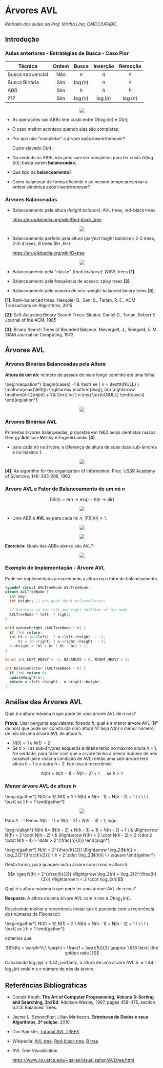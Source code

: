 # Árvores AVL
*Retirado dos slides da Prof. Mirtha Lina, CMCC/UFABC.*

## Introdução

### Aulas anteriores - Estratégias de Busca - Caso Pior

| Técnica          | Ordem | Busca     | Inserção  | Remoção   |
| ---------------- | :---: | :-------: | :-------: | :-------: |
| Busca sequencial | Não   | $n$       | $n$       | $n$       |
| Busca Binária    | Sim   | $\log(n)$ | $n$       | $n$       |
| ABB              | Sim   | $h$       | $h$       | $h$       |
| ???              | Sim   | $\log(n)$ | $\log(n)$ | $\log(n)$ |

<p align="center">
  <img src="img/img1.png">
</p>

- As operações nas ABBs tem custo entre $O(\log(n))$ e $O(n)$;
- O caso melhor acontece quando elas são completas;
- Por que não "completar" a árvore após inserir/remover?

  Custo elevado $O(n)$.
- Na verdade as ABBs não precisam ser completas para ter custo $O(\log(n))$;
basta serem **balanceadas**;
- Que tipo de **balanceamento**?
- Como balancear de forma eficiente e ao mesmo tempo preservar a ordem
simétrica após inserir/remover?

### Árvores Balanceadas

- Balanceamento pela altura (*height balance*): AVL trees, red-black trees.

  https://en.wikipedia.org/wiki/Red-black_tree

<p align="center">
  <img src="img/img2.png">
</p>

- Balanceamento perfeito pela altura (*perfect height balance*):
2-3 trees, 2-3-4 trees, B trees (B+, B*).

  https://en.wikipedia.org/wiki/B+tree

<p align="center">
  <img src="img/img3.png">
</p>

- Balanceamento pela "classe" (*rank balance*): WAVL trees **[1]**.

- Balanceamento pela frequência de acesso: splay trees **[2]**.

- Balanceamento pelo número de nós: weight-balanced binary trees **[3]**.  

**[1]**: Rank-balanced trees: Haeupler B., Sen, S., Tarjan, R. E., ACM Transactions 
on Algorithms, 2015

**[2]**: Self-Adjusting Binary Search Trees: Sleator, Daniel D., Tarjan, Robert E.
Journal of the ACM, 1985

**[3]**: Binary Search Trees of Bounded Balance: Nievergelt, J., Reingold, E. M.
SIAM Journal on Computing, 1973

## Árvores AVL

### Árvores Binárias Balanceadas pela Altura

**Altura de um nó:** número de passos do mais longo caminho até uma folha.

\begin{equation*}
  \begin{cases}
    -1 & \text{ se } n = \texttt{NULL} \\
    \mathrm{max}\left((n \rightarrow \mathrm{esq}), h(n \rightarrow \mathrm{dir})\right) + 1 & \text{ se } n \neq \texttt{NULL}
  \end{cases}
\end{equation*}

<p align="center">
  <img src="img/img4.png">
</p>

### Árvores Binárias AVL

Primeiras árvores balanceadas, propostas em 1962 pelos cientistas russos
Georgy **A**delson-**V**elsky e Evgenii **L**andis **[4]**.

- para cada nó na árvore, a diferença de altura de suas duas sub-árvores é
no máximo 1.

<p align="center">
  <img src="img/img5.png">
</p>

**[4]**: An algorithm for the organization of information. Proc. USSR Academy of
Sciences, 146: 263-266, 1962

### Árvore AVL e Fator de Balanceamento de um nó $n$

$$FB(n) = h(n \rightarrow \mathrm{esq}) - h (n \rightarrow \mathrm{dir})$$

<p align="center">
  <img src="img/img6.png">
</p>

- Uma ABB é **AVL** se para cada nó $n$, $| FB(n) | \leq 1$.

<p align="center">
  <img src="img/img7.png">
</p>

<p align="center">
  <img src="img/img8.png">
</p>

**Exercício:** Quais das ABBs abaixo são AVL?

<p align="center">
  <img src="img/img9.png">
</p>

### Exemplo de Implementação - Árvore AVL

Pode ser implementada armazenando a altura ou o fator de balanceamento.

```c
typedef struct AVLTreeNode AVLTreeNode;
struct AVLTreeNode {
  int key;
  int height; // unsigned short balanceFactor;

  // Pointers to the left and right children of the node.
  AVLTreeNode * left, * right;
}

void updateHeight (AVLTreeNode * n) {
  if (!n) return;
  int hl = (n->left)  ? n->left->height  : -1,
      hr = (n->right) ? n->right->height : -1;
  n->height = (hl > hr ? hl : hr) + 1;
}

const int LEFT_HEAVY = -1, BALANCED = 0, RIGHT_HEAVY = 1;

int balanceFactor (AVLTreeNode * n) {
  if (!n) return 0;
  updateHeight(n);
  return n->left->height - n->right->height;
}
```

## Análise das Árvores AVL

Qual é a altura máxima $h$ que pode ter uma árvore AVL de $n$ nós?

**Prova:** Usar pergunta equivalente: fixando $h$, qual é a menor árvore
AVL (Nº de nós) que pode ser construída com altura $h$? Seja $N(h)$ o
menor número de nós de uma árvore AVL de altura $h$.

- $N(0) = 1$ e $N(1) = 2$
- Se $h > 1$ as sub-árvores esquerda e direita terão no máximo altura
$h - 1$. Na verdade, para fazer com que a árvore tenha o menor número
de nós possível (sem violar a condição de AVL) então uma sub-árvore terá
altura $h - 1$ e a outra $h - 2$. Isto leva à recorrência

$$N(h) = N(h - 1) + N(h - 2) + 1 \ \ \ \ \ \text{ se } h > 1$$

### Menor árvore AVL de altura $h$

\begin{gather*}
  N(0) = 1;\ N(1) = 2 \\
  N(h) = N(h - 1) + N(h - 2) + 1 \ \ \ \ \ \text{ se } h > 1
\end{gather*}

<p align="center">
  <img src="img/img10.png">
</p>

Para $h - 1$ temos $N(h - 1) = N(h - 2) + N(h - 3) + 1$, logo

\begin{align*}
  N(h) &= (N(h - 2) + N(h - 3) + 1) + N(h - 2) + 1 \\
  & \Rightarrow N(h) > 2 \cdot N(h - 2)  \\
  & \Rightarrow N(h) > 2 \cdot N(h - 2) > 2 \cdot 2 \cdot N(h - 4) > \dots > 2^{\frac{h}{2}}
\end{align*}

\begin{gather*}
  N(h) > 2^{\frac{h}{2}} \Rightarrow \log_2(N(h)) > \log_2(2^{\frac{h}{2}}) \\
  h < 2 \cdot \log_2(N(h))\ \ \ \square
\end{gather*}

Desta forma, para quaquer outra árvore com $n$ nós e altura $h$

$$n \geq N(h) > 2^{\frac{h}{2}} \Rightarrow \log_2(n) > \log_2(2^{\frac{h}{2}}) \Rightarrow h < 2 \cdot \log_2(n)$$

Qual é a altura máxima $h$ que pode ter uma árvore AVL de $n$ nós?

**Resposta:** A altura de uma árvore AVL com $n$ nós é $O(\log_2(n))$.

Resolvendo melhor a recorrência (notar que é parecida com a recorrência
dos números de Fibonacci)

\begin{gather*}
  N(0) = 1;\ N(1) = 2 \\
  N(h) = N(h - 1) + N(h - 2) + 1 \ \ \ \ \ \text{ se } h > 1
\end{gather*}

obtemos que

$$N(h) = \varphi^h,\ \varphi = \frac{1 + \sqrt{5}}{2} \approx 1.618 \text{ (the golden ratio )}$$

Calculando $\log_2(\varphi) = 1.44$; portanto, a altura de uma árvore AVL é
$\approx 1.44 \cdot \log_2(n)$ onde $n$ é o número de nós da árvore.

## Referências Bibliográficas

- Donald Knuth. **The Art of Computer Programming, Volume 3: Sorting
and Searching, 3rd Ed**. Addison-Wesley, 1997, pages 458-475,
section 6.2.3: Balanced Trees.
- Jayme L. Szwarcfiter; Lilian Markezon. **Estruturas de Dados e seus
Algoritmos, 3ª edição**. 2010.
- Don Spickler, [Tutorial AVL TREES].
- Wikipédia: [AVL tree], [Red-black tree], [B tree].
- AVL Tree Visualization.

  https://www.cs.usfca.edu/~galles/visualization/AVLtree.html

[Tutorial AVL TREES]: http://facultyfp.salisbury.edu/despickler/personal/Resources/AdvancedDataStructures/Handouts/AVL_TREES.pdf
[AVL tree]: https://en.wikipedia.org/wiki/AVL_tree
[Red-black tree]: https://en.wikipedia.org/wiki/Red-black_tree
[B tree]: https://en.wikipedia.org/wiki/B-tree